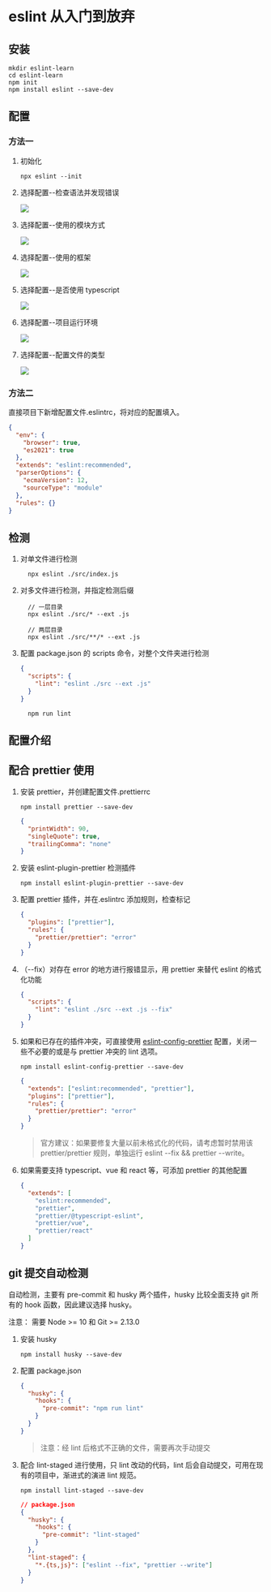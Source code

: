 # eslint 从入门到放弃

## 安装

```
mkdir eslint-learn
cd eslint-learn
npm init
npm install eslint --save-dev
```

## 配置

### 方法一

1. 初始化

   ```
   npx eslint --init
   ```

2. 选择配置--检查语法并发现错误

   ![](https://starshi.github.io/my-images/blog/eslint-init.png)

3. 选择配置--使用的模块方式

   ![](https://starshi.github.io/my-images/blog/eslint-init.png)

4. 选择配置--使用的框架

   ![](https://starshi.github.io/my-images/blog/eslint-vue-react-none.png)

5. 选择配置--是否使用 typescript

   ![](https://starshi.github.io/my-images/blog/eslint-use-js.png)

6. 选择配置--项目运行环境

   ![](https://starshi.github.io/my-images/blog/eslint-browser.png)

7. 选择配置--配置文件的类型

   ![](https://starshi.github.io/my-images/blog/eslint-json.png)

### 方法二

直接项目下新增配置文件.eslintrc，将对应的配置填入。

```json
{
  "env": {
    "browser": true,
    "es2021": true
  },
  "extends": "eslint:recommended",
  "parserOptions": {
    "ecmaVersion": 12,
    "sourceType": "module"
  },
  "rules": {}
}
```

## 检测

1. 对单文件进行检测

   ```
     npx eslint ./src/index.js
   ```

2. 对多文件进行检测，并指定检测后缀

   ```
     // 一层目录
     npx eslint ./src/* --ext .js
   ```

   ```
     // 两层目录
     npx eslint ./src/**/* --ext .js
   ```

3. 配置 package.json 的 scripts 命令，对整个文件夹进行检测

   ```json
   {
     "scripts": {
       "lint": "eslint ./src --ext .js"
     }
   }
   ```

   ```
     npm run lint
   ```

## 配置介绍

## 配合 prettier 使用

1. 安装 prettier，并创建配置文件.prettierrc

   ```
   npm install prettier --save-dev
   ```

   ```json
   {
     "printWidth": 90,
     "singleQuote": true,
     "trailingComma": "none"
   }
   ```

2. 安装 eslint-plugin-prettier 检测插件

   ```
   npm install eslint-plugin-prettier --save-dev
   ```

3. 配置 prettier 插件，并在.eslintrc 添加规则，检查标记

   ```json
   {
     "plugins": ["prettier"],
     "rules": {
       "prettier/prettier": "error"
     }
   }
   ```

4. （--fix）对存在 error 的地方进行报错显示，用 prettier 来替代 eslint 的格式化功能

   ```json
   {
     "scripts": {
       "lint": "eslint ./src --ext .js --fix"
     }
   }
   ```

5. 如果和已存在的插件冲突，可直接使用 [eslint-config-prettier](https://github.com/prettier/eslint-config-prettier) 配置，关闭一些不必要的或是与 prettier 冲突的 lint 选项。

   ```
   npm install eslint-config-prettier --save-dev
   ```

   ```json
   {
     "extends": ["eslint:recommended", "prettier"],
     "plugins": ["prettier"],
     "rules": {
       "prettier/prettier": "error"
     }
   }
   ```

   > 官方建议：如果要修复大量以前未格式化的代码，请考虑暂时禁用该 prettier/prettier 规则，单独运行 eslint --fix && prettier --write。

6. 如果需要支持 typescript、vue 和 react 等，可添加 prettier 的其他配置

   ```json
   {
     "extends": [
       "eslint:recommended",
       "prettier",
       "prettier/@typescript-eslint",
       "prettier/vue",
       "prettier/react"
     ]
   }
   ```

## git 提交自动检测

自动检测，主要有 pre-commit 和 husky 两个插件，husky 比较全面支持 git 所有的 hook 函数，因此建议选择 husky。

注意： 需要 Node >= 10 和 Git >= 2.13.0

1. 安装 husky

   ```
   npm install husky --save-dev
   ```

2. 配置 package.json

   ```json
   {
     "husky": {
       "hooks": {
         "pre-commit": "npm run lint"
       }
     }
   }
   ```

   > 注意：经 lint 后格式不正确的文件，需要再次手动提交

3. 配合 lint-staged 进行使用，只 lint 改动的代码，lint 后会自动提交，可用在现有的项目中，渐进式的演进 lint 规范。

   ```
   npm install lint-staged --save-dev
   ```

   ```json
   // package.json
   {
     "husky": {
       "hooks": {
         "pre-commit": "lint-staged"
       }
     },
     "lint-staged": {
       "*.{ts,js}": ["eslint --fix", "prettier --write"]
     }
   }
   ```
